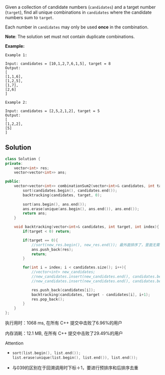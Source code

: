 Given a collection of candidate numbers (`candidates`) and a target number (`target`), find all unique combinations in `candidates` where the candidate numbers sum to `target`.

Each number in `candidates` may only be used **once** in the combination.

**Note**: The solution set must not contain duplicate combinations.



**Example:**

```
Example 1:

Input: candidates = [10,1,2,7,6,1,5], target = 8
Output: 
[
[1,1,6],
[1,2,5],
[1,7],
[2,6]
]

Example 2:

Input: candidates = [2,5,2,1,2], target = 5
Output: 
[
[1,2,2],
[5]
]
```

## Solution


```c++
class Solution {
private:
    vector<int> res;
    vector<vector<int>> ans;

public:
    vector<vector<int>> combinationSum2(vector<int>& candidates, int target) {
        sort(candidates.begin(), candidates.end());
        backtracking(candidates, target, 0);
        
        sort(ans.begin(), ans.end());
        ans.erase(unique(ans.begin(), ans.end()), ans.end());
        return ans;
    }

    void backtracking(vector<int>& candidates, int target, int index){
        if(target < 0) return;

        if(target == 0){
            //sort(new_res.begin(), new_res.end()); 最外面排序了，里面无需排序
            ans.push_back(res);
            return;
        }

        for(int i = index; i < candidates.size(); i++){
            //vector<int> new_candidates;
            //new_candidates.insert(new_candidates.end(), candidates.begin(), candidates.begin() + i);
            //new_candidates.insert(new_candidates.end(), candidates.begin() + i + 1, candidates.end());

            res.push_back(candidates[i]);
            backtracking(candidates, target - candidates[i], i+1);
            res.pop_back();
        }
    }
};
```

执行用时：1068 ms, 在所有 C++ 提交中击败了6.96%的用户

内存消耗：12.1 MB, 在所有 C++ 提交中击败了29.49%的用户

Attention

- ```c++
  sort(list.begin(), list.end());
  list.erase(unique(list.begin(), list.end()), list.end());
  ```

- 与039的区别在于回溯调用时下标＋1，要进行预排序和后排序去重